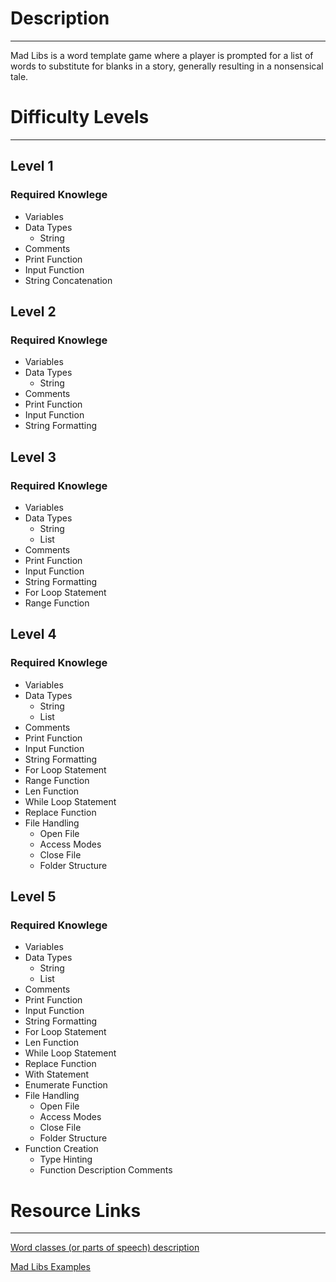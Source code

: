 # Description
***

Mad Libs is a word template game where a player is prompted for a list of words to substitute for blanks in a story, generally resulting in a nonsensical tale.


# Difficulty Levels
***

## Level 1
    
### Required Knowlege
* Variables
* Data Types
    * String
* Comments
* Print Function
* Input Function
* String Concatenation

## Level 2

### Required Knowlege
* Variables
* Data Types
    * String
* Comments
* Print Function
* Input Function
* String Formatting

## Level 3

### Required Knowlege
* Variables
* Data Types
    * String
    * List
* Comments
* Print Function
* Input Function
* String Formatting
* For Loop Statement
* Range Function

## Level 4

### Required Knowlege
* Variables
* Data Types
    * String
    * List
* Comments
* Print Function
* Input Function
* String Formatting
* For Loop Statement
* Range Function
* Len Function
* While Loop Statement
* Replace Function
* File Handling
    * Open File
    * Access Modes
    * Close File
    * Folder Structure

## Level 5

### Required Knowlege
* Variables
* Data Types
    * String
    * List
* Comments
* Print Function
* Input Function
* String Formatting
* For Loop Statement
* Len Function
* While Loop Statement
* Replace Function
* With Statement
* Enumerate Function
* File Handling
    * Open File
    * Access Modes
    * Close File
    * Folder Structure
* Function Creation
    * Type Hinting
    * Function Description Comments

# Resource Links
***

[Word classes (or parts of speech) description](https://www.lexico.com/grammar/word-classes-or-parts-of-speech)

[Mad Libs Examples](https://findafreeprintable.com/free-printable-mad-libs/)